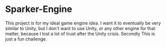 # Sparker-Engine
This project is for my ideal game engine idea. 
I want it to eventually be very similar to Unity, but I don't want to use Unity, or any other engine for that matter, because I lost a lot of trust after the Unity crisis. Secondly This is just a fun challenge.
